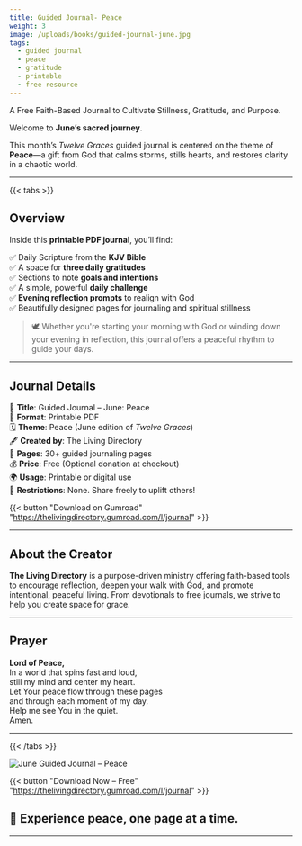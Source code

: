 ```yaml
---
title: Guided Journal- Peace
weight: 3
image: /uploads/books/guided-journal-june.jpg
tags:
  - guided journal
  - peace
  - gratitude
  - printable
  - free resource
---
```


A Free Faith-Based Journal to Cultivate Stillness, Gratitude, and Purpose.

Welcome to **June’s sacred journey**.

This month’s *Twelve Graces* guided journal is centered on the theme of **Peace**—a gift from God that calms storms, stills hearts, and restores clarity in a chaotic world.

---

{{< tabs >}}

## Overview

Inside this **printable PDF journal**, you’ll find:

✅ Daily Scripture from the **KJV Bible**  
✅ A space for **three daily gratitudes**  
✅ Sections to note **goals and intentions**  
✅ A simple, powerful **daily challenge**  
✅ **Evening reflection prompts** to realign with God  
✅ Beautifully designed pages for journaling and spiritual stillness  

> 🕊️ Whether you're starting your morning with God or winding down your evening in reflection, this journal offers a peaceful rhythm to guide your days.

---

## Journal Details

📘 **Title**: Guided Journal – June: Peace  
📁 **Format**: Printable PDF  
🗓️ **Theme**: Peace (June edition of *Twelve Graces*)  
🖋️ **Created by**: The Living Directory  
🧾 **Pages**: 30+ guided journaling pages  
💰 **Price**: Free (Optional donation at checkout)  
🌍 **Usage**: Printable or digital use  
🚫 **Restrictions**: None. Share freely to uplift others!

{{< button "Download on Gumroad" "https://thelivingdirectory.gumroad.com/l/journal" >}}

---

## About the Creator

**The Living Directory** is a purpose-driven ministry offering faith-based tools to encourage reflection, deepen your walk with God, and promote intentional, peaceful living. From devotionals to free journals, we strive to help you create space for grace.


---

## Prayer

**Lord of Peace,**  
In a world that spins fast and loud,  
still my mind and center my heart.  
Let Your peace flow through these pages  
and through each moment of my day.  
Help me see You in the quiet.  
Amen.

---

{{< /tabs >}}

![June Guided Journal – Peace](/uploads/books/guided-journal-june.jpg)

{{< button "Download Now – Free" "https://thelivingdirectory.gumroad.com/l/journal" >}}

## 💛 Experience peace, one page at a time.

---
